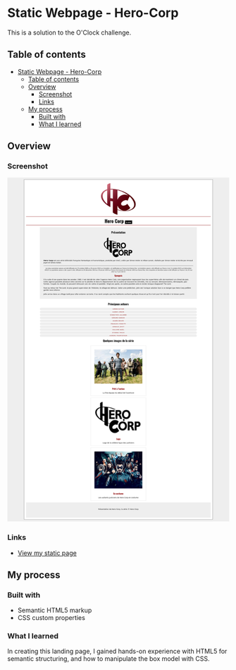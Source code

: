 # Static Webpage - Hero-Corp

This is a solution to the O'Clock challenge.

## Table of contents

- [Static Webpage - Hero-Corp](#static-webpage---hero-corp)
	- [Table of contents](#table-of-contents)
	- [Overview](#overview)
		- [Screenshot](#screenshot)
		- [Links](#links)
	- [My process](#my-process)
		- [Built with](#built-with)
		- [What I learned](#what-i-learned)

## Overview

### Screenshot

![Landing Page Screenshot](<images/Screenshot 2023-12-14 at 16-30-18 Herocorp.png>)

### Links

- [View my static page](https://denis-pianelli.github.io/static-webpages-hero-corp/)

## My process

### Built with

- Semantic HTML5 markup
- CSS custom properties

### What I learned

In creating this landing page, I gained hands-on experience with HTML5 for semantic structuring, and how to manipulate the box model with CSS.
